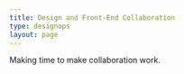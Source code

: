 ```yaml
---
title: Design and Front-End Collaboration
type: designops
layout: page
---
```


Making time to make collaboration work.